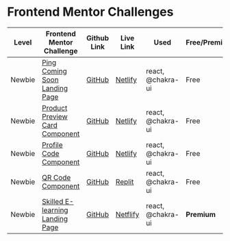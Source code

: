 # Frontend Mentor Challenges

| Level  | Frontend Mentor Challenge                                                                                            | Github Link                                              | Live Link                                                               | Used              | Free/Premium |
|--------|----------------------------------------------------------------------------------------------------------------------|----------------------------------------------------------|-------------------------------------------------------------------------|-------------------|--------------|
| Newbie | [Ping Coming Soon Landing Page](https://www.frontendmentor.io/challenges/ping-single-column-coming-soon-page-5cadd051fec04111f7b848da) | [GitHub](/newbie/ping-coming-soon-page)                  | [Netlify](https://fem-ping-coming-soon-page-ag.netlify.app/) | react, @chakra-ui | Free |
| Newbie | [Product Preview Card Component](https://www.frontendmentor.io/challenges/product-preview-card-component-GO7UmttRfa) | [GitHub](/newbie/product-preview-card-component-main)    | [Netlify](https://fem-product-preview-card-component-ag.netlify.app/)   | react, @chakra-ui | Free         |
| Newbie | [Profile Code Component](https://www.frontendmentor.io/challenges/profile-card-component-cfArpWshJ)                  | [GitHub](/newbie/profile-card-component-main)            | [Netlify](https://fem-profile-component-main.netlify.app/)              | react, @chakra-ui | Free         |
| Newbie | [QR Code Component](https://www.frontendmentor.io/challenges/qr-code-component-iux_sIO_H/)                           | [GitHub](/newbie/qr-code-component)                      | [Replit](https://frontendmentor-qr-code-component.toolsareplit.repl.co/) | react, @chakra-ui | Free         |
| Newbie | [Skilled E-learning Landing Page](https://www.frontendmentor.io/challenges/skilled-elearning-landing-page-S1ObDrZ8q) | [GitHub](/newbie/premium-skilled-elearning-landing-page) | [Netflify](https://fem-premium-skilled-landing-page-ag.netlify.app/)                                                            | react, @chakra-ui | **Premium**  |
